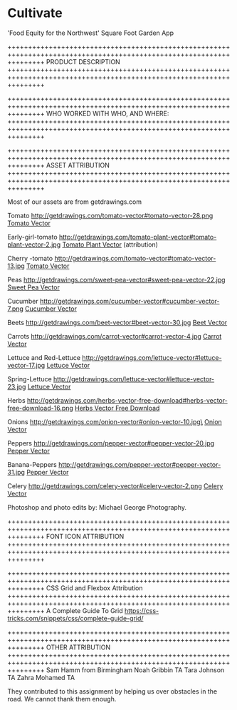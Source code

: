 # Cultivate
'Food Equity for the Northwest' Square Foot Garden App

+++++++++++++++++++++++++++++++++++++++++++++++++++++++++++++++++++++++++++++++++++++++++++++++++++++++++++++++++++++
PRODUCT DESCRIPTION
+++++++++++++++++++++++++++++++++++++++++++++++++++++++++++++++++++++++++++++++++++++++++++++++++++++++++++++++++++++


+++++++++++++++++++++++++++++++++++++++++++++++++++++++++++++++++++++++++++++++++++++++++++++++++++++++++++++++++++++
WHO WORKED WITH WHO, AND WHERE:
+++++++++++++++++++++++++++++++++++++++++++++++++++++++++++++++++++++++++++++++++++++++++++++++++++++++++++++++++++++

+++++++++++++++++++++++++++++++++++++++++++++++++++++++++++++++++++++++++++++++++++++++++++++++++++++++++++++++++++++
ASSET ATTRIBUTION
+++++++++++++++++++++++++++++++++++++++++++++++++++++++++++++++++++++++++++++++++++++++++++++++++++++++++++++++++++++

Most of our assets are from getdrawings.com

Tomato
http://getdrawings.com/tomato-vector#tomato-vector-28.png
<a href="http://getdrawings.com/tomato-vector">Tomato Vector</a>

Early-girl-tomato
http://getdrawings.com/tomato-plant-vector#tomato-plant-vector-2.jpg
<a href="http://getdrawings.com/tomato-plant-vector">Tomato Plant Vector</a> (attribution)

Cherry -tomato
http://getdrawings.com/tomato-vector#tomato-vector-13.jpg
<a href="http://getdrawings.com/tomato-vector">Tomato Vector</a>	

Peas
http://getdrawings.com/sweet-pea-vector#sweet-pea-vector-22.jpg
<a href="http://getdrawings.com/sweet-pea-vector">Sweet Pea Vector</a>

Cucumber
http://getdrawings.com/cucumber-vector#cucumber-vector-7.png
<a href="http://getdrawings.com/cucumber-vector">Cucumber Vector</a>

Beets
http://getdrawings.com/beet-vector#beet-vector-30.jpg
<a href="http://getdrawings.com/beet-vector">Beet Vector</a>

Carrots
http://getdrawings.com/carrot-vector#carrot-vector-4.jpg
<a href="http://getdrawings.com/carrot-vector">Carrot Vector</a>

Lettuce and Red-Lettuce
http://getdrawings.com/lettuce-vector#lettuce-vector-17.jpg
<a href="http://getdrawings.com/lettuce-vector">Lettuce Vector</a>


Spring-Lettuce
http://getdrawings.com/lettuce-vector#lettuce-vector-23.jpg
<a href="http://getdrawings.com/lettuce-vector">Lettuce Vector</a>

Herbs
http://getdrawings.com/herbs-vector-free-download#herbs-vector-free-download-16.png
<a href="http://getdrawings.com/herbs-vector-free-download">Herbs Vector Free Download</a>

Onions
http://getdrawings.com/onion-vector#onion-vector-10.jpg\
<a href="http://getdrawings.com/onion-vector">Onion Vector</a>

Peppers
http://getdrawings.com/pepper-vector#pepper-vector-20.jpg
<a href="http://getdrawings.com/pepper-vector">Pepper Vector</a>

Banana-Peppers
http://getdrawings.com/pepper-vector#pepper-vector-31.jpg
<a href="http://getdrawings.com/pepper-vector">Pepper Vector</a>

Celery
http://getdrawings.com/celery-vector#celery-vector-2.png
<a href="http://getdrawings.com/celery-vector">Celery Vector</a>

Photoshop and photo edits by:
Michael George Photography.


+++++++++++++++++++++++++++++++++++++++++++++++++++++++++++++++++++++++++++++++++++++++++++++++++++++++++++++++++++++
FONT ICON ATTRIBUTION
+++++++++++++++++++++++++++++++++++++++++++++++++++++++++++++++++++++++++++++++++++++++++++++++++++++++++++++++++++++


+++++++++++++++++++++++++++++++++++++++++++++++++++++++++++++++++++++++++++++++++++++++++++++++++++++++++++++++++++++
CSS Grid and Flexbox Attribution
+++++++++++++++++++++++++++++++++++++++++++++++++++++++++++++++++++++++++++++++++++++++++++++++++++++++++++++++++++++
A Complete Guide To Grid
https://css-tricks.com/snippets/css/complete-guide-grid/


+++++++++++++++++++++++++++++++++++++++++++++++++++++++++++++++++++++++++++++++++++++++++++++++++++++++++++++++++++++
OTHER ATTRIBUTION
+++++++++++++++++++++++++++++++++++++++++++++++++++++++++++++++++++++++++++++++++++++++++++++++++++++++++++++++++++++
Sam Hamm from Birmingham
Noah Gribbin TA 
Tara Johnson TA
Zahra Mohamed TA

They contributed to this assignment by helping us over obstacles in the road. We cannot thank them enough.

